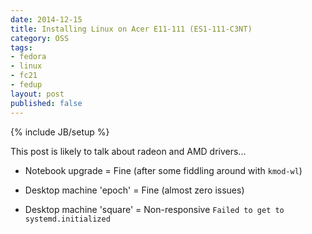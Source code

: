 ```yaml
---
date: 2014-12-15
title: Installing Linux on Acer E11-111 (ES1-111-C3NT)
category: OSS
tags:
- fedora
- linux
- fc21
- fedup
layout: post
published: false
---
```

{% include JB/setup %}

This post is likely to talk about radeon and AMD drivers...

  * Notebook upgrade = Fine (after some fiddling around with ```kmod-wl```)
  * Desktop machine 'epoch' = Fine (almost zero issues)
  
  * Desktop machine 'square' = Non-responsive ```Failed to get to systemd.initialized```
  

